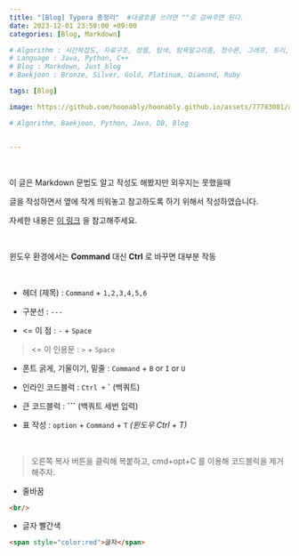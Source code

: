 ```yaml
---
title: "[Blog] Typora 총정리"	#대괄호를 쓰려면 ""로 감싸주면 된다.
date: 2023-12-01 23:50:00 +09:00
categories: [Blog, Markdown]

# Algorithm : 시간복잡도, 자료구조, 정렬, 탐색, 탐욕알고리즘, 정수론, 그래프, 트리, 조합, 다이나믹프로그래밍
# Language : Java, Python, C++
# Blog : Markdown, Just_blog
# Baekjoon : Bronze, Silver, Gold, Platinum, Diamond, Ruby

tags: [Blog]

image: https://github.com/hoonably/hoonably.github.io/assets/77783081/addc585e-45dc-4c1f-bd0c-91ad30d955c5

# Algorithm, Baekjoon, Python, Java, DB, Blog


---
```


<br/>

이 글은 Markdown 문법도 알고 작성도 해봤지만 외우지는 못했을때

글을 작성하면서 옆에 작게 띄워놓고 참고하도록 하기 위해서 작성하였습니다.

자세한 내용은 [이 링크](https://hoonably.github.io/posts/Blog-Typora%EB%A5%BC-%EC%9D%B4%EC%9A%A9%ED%95%9C-%EA%B9%83%EB%B8%94%EB%A1%9C%EA%B7%B8-%EC%9E%91%EC%84%B1%EC%9D%84-%EC%9C%84%ED%95%9C-%EB%A7%88%ED%81%AC%EB%8B%A4%EC%9A%B4-%ED%8C%81/) 을 참고해주세요.

<br/>

윈도우 환경에서는 **Command** 대신 **Ctrl** 로 바꾸면 대부분 작동

<br/>

- 헤더 (제목) : `Command` + `1,2,3,4,5,6`

- 구분선 : `---`

- <= 이 점 : `-` + `Space`

> <= 이 인용문 : `>` + `Space`

- 폰트 굵게, 기울이기, 밑줄 : `Command` + `B` or  `I` or `U`

- 인라인 코드블럭 : `Ctrl +` **`** (백쿼트)

- 큰 코드블럭 : **```**  (백쿼트 세번 입력)

- 표 작성 : `option` + `Command` + `T`      *(윈도우 Ctrl + T)*

  <br/>



> 오른쪽 복사 버튼을 클릭해 복붙하고, cmd+opt+C 를 이용해 코드블럭을 제거해주자.

- 줄바꿈

```markdown
<br/>
```

- 글자 빨간색

```markdown
<span style="color:red">글자</span>
```


